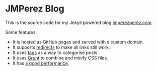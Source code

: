 # JMPerez Blog

This is the source code for my Jekyll powered blog [jmperezperez.com](https://jmperezperez.com).

Some features:

- It is hosted as GitHub pages and served with a custom domain.
- It supports [redirects](https://github.com/JMPerez/jmperez.github.com/blob/master/_layouts/redirection.html) to make all links still work.
- It uses [tags](https://github.com/JMPerez/jmperez.github.com/blob/master/tags/index.html) as a way to categorise posts.
- It uses [Grunt](https://github.com/JMPerez/jmperez.github.com/blob/master/Gruntfile.js#L10-L11) to combine and minify CSS files.
- It has [a good performance](https://developers.google.com/speed/pagespeed/insights/?url=https%3A%2F%2Fjmperezperez.com%2F).
